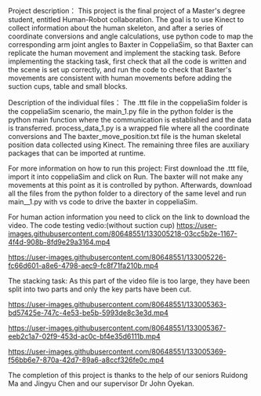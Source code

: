 Project description：
This project is the final project of a Master's degree student, entitled Human-Robot collaboration. The goal is to use Kinect to collect information about the human skeleton, and after a series of coordinate conversions and angle calculations, use python code to map the corresponding arm joint angles to Baxter in CoppeliaSim, so that Baxter can replicate the human movement and implement the stacking task. Before implementing the stacking task, first check that all the code is written and the scene is set up correctly, and run the code to check that Baxter's movements are consistent with human movements before adding the suction cups, table and small blocks.

Description of the individual files：
The .ttt file in the coppeliaSim folder is the coppeliaSim scenario, the main_1.py file in the python folder is the python main function where the communication is established and the data is transferred. process_data_1.py is a wrapped file where all the coordinate conversions and The baxter_move_position.txt file is the human skeletal position data collected using Kinect. The remaining three files are auxiliary packages that can be imported at runtime.

For more information on how to run this project:
First download the .ttt file, import it into coppeliaSim and click on Run. The baxter will not make any movements at this point as it is controlled by python. Afterwards, download all the files from the python folder to a directory of the same level and run main__1.py with vs code to drive the baxter in coppeliaSim.

For human action information you need to click on the link to download the video.
The code testing vedio:(without suction cup)
https://user-images.githubusercontent.com/80648551/133005218-03cc5b2e-1167-4f4d-908b-8fd9e29a3164.mp4


https://user-images.githubusercontent.com/80648551/133005226-fc66d601-a8e6-4798-aec9-fc8f71fa210b.mp4

The stacking task:
As this part of the video file is too large, they have been split into two parts and only the key parts have been cut.

https://user-images.githubusercontent.com/80648551/133005363-bd57425e-747c-4e53-be5b-5993de8c3e3d.mp4


https://user-images.githubusercontent.com/80648551/133005367-eeb2c1a7-02f9-453d-ac0c-bf4e35d6111b.mp4


https://user-images.githubusercontent.com/80648551/133005369-f56bb6e7-870a-42d7-89a6-a8ccf326fe0c.mp4

The completion of this project is thanks to the help of our seniors Ruidong Ma and Jingyu Chen and our supervisor Dr John Oyekan.
